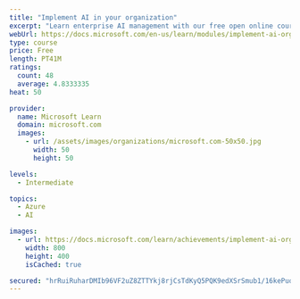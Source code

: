 ```yaml
---
title: "Implement AI in your organization"
excerpt: "Learn enterprise AI management with our free open online course, including machine learning."
webUrl: https://docs.microsoft.com/en-us/learn/modules/implement-ai-organization/
type: course
price: Free
length: PT41M
ratings:
  count: 48
  average: 4.8333335
heat: 50

provider:
  name: Microsoft Learn
  domain: microsoft.com
  images:
    - url: /assets/images/organizations/microsoft.com-50x50.jpg
      width: 50
      height: 50

levels:
  - Intermediate

topics:
  - Azure
  - AI

images:
  - url: https://docs.microsoft.com/learn/achievements/implement-ai-organization-social.png
    width: 800
    height: 400
    isCached: true

secured: "hrRuiRuharDMIb96VF2uZ8ZTTYkj8rjCsTdKyQ5PQK9edXSrSmub1/16kePuoAxBGKtfHJsRmW7PbW5IEneyntOCDKyv2RF84UAmD7gHAm0VyJI4/asSEGHNHFmx0mvUf0Ei3LTKIOeq+NZUZjeZJPE9R4Plqa6gj0uWkgPaBP9Y2jdjDXJCiCBm3dTjyOmwvg9vGnqOzuZY4fRlqzk7KvS5hMQzWqiIA2TceC00Kf4gcggi9iBsrL5vy1QAj18nWHwoMtx7WnqgOY/OF6e3JNEH+Y1Uyo2+ARZ0APlPlEVWUwq2w8005Zvx3wLLWFet7SrZfHILHIKAZJA0coyhmDsWdIN2rPkzUY74mIAE9qJM38tDASHv/tF6NC323LdTGQblU+NQ0FpJBoGfRz5MF2YsZ0rg2UY+V+oJn03it/o=;S7v37Cp5lYkvDPloQ4TwRg=="
---
```


